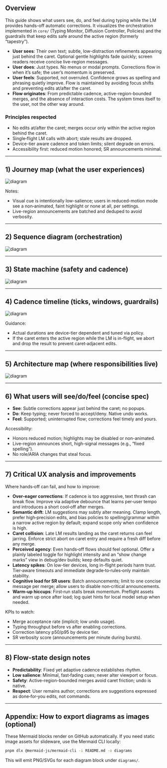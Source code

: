 <!--══════════════════════════════════════════════════════════
  ╔══════════════════════════════════════════════════════════════╗
  ║  ░  T Y P I N G   &   L M   C O R R E C T I O N   G U I D E  ║
  ║                                                              ║
  ║                                                              ║
  ║                                                              ║
  ║                                                              ║
  ║           ╌╌  P L A C E H O L D E R  ╌╌                      ║
  ║                                                              ║
  ║                                                              ║
  ║                                                              ║
  ║                                                              ║
  ╚══════════════════════════════════════════════════════════════╝
    • WHAT ▸ Visual guide to the hands-off typing + LM correction flow
    • WHY  ▸ Align UX, timing, and safety with Core behaviour
    • HOW  ▸ Mermaid diagrams + narrative; renders natively in GitHub
-->

## Overview

This guide shows what users see, do, and feel during typing while the LM
provides hands-off automatic corrections. It visualizes the orchestration
implemented in `core/` (Typing Monitor, Diffusion Controller, Policies) and
the guardrails that keep edits safe around the active region (formerly
“tapestry”).

- **User sees**: Their own text; subtle, low-distraction refinements appearing
  just behind the caret. Optional gentle highlights fade quickly; screen
  readers receive concise live-region messages.
- **User does**: Just types. No menus or modal prompts. Corrections flow in
  when it’s safe; the user’s momentum is preserved.
- **User feels**: Supported, not overruled. Confidence grows as spelling and
  phrasing quietly improve. Flow is maintained by avoiding focus shifts and
  preventing edits at/after the caret.
- **Flow originates**: From predictable cadence, active-region-bounded merges, and the
  absence of interaction costs. The system times itself to the user, not the
  other way around.

### Principles respected

- No edits at/after the caret; merges occur only within the active region
  behind the caret.
- Single‑flight LM calls with abort; stale results are dropped.
- Device-tier aware cadence and token limits; silent degrade on errors.
- Accessibility first: reduced motion honored; SR announcements minimal.

---

## 1) Journey map (what the user experiences)

![diagram](./diagrams/README.rendered-1.png)

Notes:

- Visual cue is intentionally low-salience; users in reduced-motion mode see a
  non‑animated, faint highlight or none at all, per settings.
- Live-region announcements are batched and deduped to avoid verbosity.

---

## 2) Sequence diagram (orchestration)

![diagram](./diagrams/README.rendered-2.png)

---

## 3) State machine (safety and cadence)

![diagram](./diagrams/README.rendered-3.png)

---

## 4) Cadence timeline (ticks, windows, guardrails)

![diagram](./diagrams/README.rendered-4.png)

Guidance:

- Actual durations are device-tier dependent and tuned via policy.
- If the caret enters the active region while the LM is in-flight, we abort and drop
  the result to prevent caret‑adjacent edits.

---

## 5) Architecture map (where responsibilities live)

![diagram](./diagrams/README.rendered-5.png)

---

## 6) What users will see/do/feel (concise spec)

- **See**: Subtle corrections appear just behind the caret; no popups.
- **Do**: Keep typing; never forced to accept/deny. Native undo works.
- **Feel**: Supported; uninterrupted flow; corrections feel timely and yours.

Accessibility:

- Honors reduced motion; highlights may be disabled or non-animated.
- Live-region announces short, high-signal messages (e.g., “fixed spelling”).
- No role/ARIA changes that steal focus.

---

## 7) Critical UX analysis and improvements

Where hands‑off can fail, and how to improve:

- **Over-eager corrections**: If cadence is too aggressive, text thrash can
  break flow. Improve via adaptive debounce that learns per‑user tempo and
  introduces a short cool‑off after merges.
- **Semantic drift**: LM suggestions may subtly alter meaning. Clamp length,
  prefer high‑precision edits, and bias policies to spelling/grammar within
  a narrow active region by default; expand scope only when confidence is high.
- **Caret collision**: Late LM results landing as the caret returns can feel
  jarring. Enforce strict abort on caret entry and require a fresh diff before
  any merge.
- **Perceived agency**: Even hands‑off flows should feel optional. Offer a
  plainly labeled toggle for highlight intensity and an “show change marks”
  view in debug/dev builds; keep defaults quiet.
- **Latency spikes**: On low-tier devices, long in-flight periods harm trust.
  Tier‑aware timeouts and immediate degrade‑to‑rules‑only maintain stability.
- **Cognitive load for SR users**: Batch announcements; limit to one concise
  message per merge; allow users to disable non‑critical announcements.
- **Warm‑up hiccups**: First‑run stalls break momentum. Preflight assets and
  warm up once after load; log quiet hints for local model setup when needed.

KPIs to watch:

- Merge acceptance rate (implicit; low undo usage).
- Typing throughput before vs after enabling corrections.
- Correction latency p50/p95 by device tier.
- SR verbosity score (announcements per minute during bursts).

---

## 8) Flow-state design notes

- **Predictability**: Fixed yet adaptive cadence establishes rhythm.
- **Low salience**: Minimal, fast‑fading cues; never alter viewport or focus.
- **Safety**: Active-region-bounded merges avoid caret friction; undo is native.
- **Respect**: User remains author; corrections are suggestions expressed as
  done‑for‑you edits, not commands.

---

## Appendix: How to export diagrams as images (optional)

These Mermaid blocks render on GitHub automatically. If you need static image
assets for slideware, use the Mermaid CLI locally:

```bash
pnpm dlx @mermaid-js/mermaid-cli -i README.md -o diagrams
```

This will emit PNG/SVGs for each diagram block under `diagrams/`.
